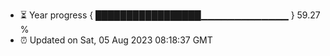 - ⏳ Year progress { █████████████████▁▁▁▁▁▁▁▁▁▁▁▁▁ } 59.27 %
- ⏰ Updated on Sat, 05 Aug 2023 08:18:37 GMT


